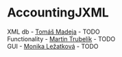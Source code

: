 # AccountingJXML

XML db - [Tomáš Madeja](https://github.com/TomasMadeja) - TODO  
Functionality - [Martin Trubelík](https://github.com/MartinTrubelik) - TODO  
GUI - [Monika Ležatková](https://github.com/MonikaLezatkova) - TODO  
